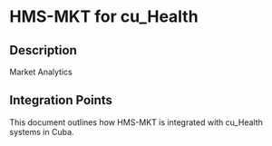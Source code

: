 # HMS-MKT for cu_Health

## Description

Market Analytics

## Integration Points

This document outlines how HMS-MKT is integrated with cu_Health systems in Cuba.
